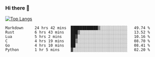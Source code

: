 ### Hi there 👋

<!--
**3Xpl0it3r/3Xpl0it3r** is a ✨ _special_ ✨ repository because its `README.md` (this file) appears on your GitHub profile.

Here are some ideas to get you started:

- 🔭 I’m currently working on ...
- 🌱 I’m currently learning ...
- 👯 I’m looking to collaborate on ...
- 🤔 I’m looking for help with ...
- 💬 Ask me about ...
- 📫 How to reach me: ...
- 😄 Pronouns: ...
- ⚡ Fun fact: ...
-->


[![Top Langs](https://github-readme-stats.vercel.app/api/top-langs/?username=3Xpl0it3r&layout=compact)](https://github.com/3Xpl0it3r/3Xpl0it3r)

<!--START_SECTION:waka-->

```text
Markdown     24 hrs 42 mins  ████████████▒░░░░░░░░░░░░   49.74 %
Rust         6 hrs 43 mins   ███▒░░░░░░░░░░░░░░░░░░░░░   13.52 %
Lua          5 hrs 2 mins    ██▓░░░░░░░░░░░░░░░░░░░░░░   10.16 %
C            4 hrs 19 mins   ██▒░░░░░░░░░░░░░░░░░░░░░░   08.70 %
Go           4 hrs 10 mins   ██░░░░░░░░░░░░░░░░░░░░░░░   08.41 %
Python       1 hr 5 mins     ▓░░░░░░░░░░░░░░░░░░░░░░░░   02.20 %
```

<!--END_SECTION:waka-->
